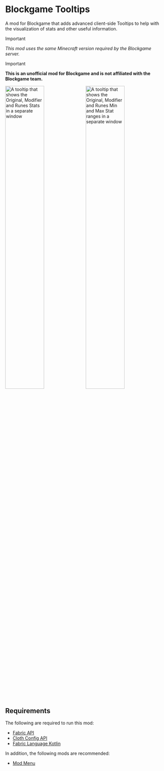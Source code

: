 # Blockgame Tooltips

A mod for Blockgame that adds advanced client-side Tooltips to help with the visualization of stats and other useful information.

> [!IMPORTANT]
> _This mod uses the same Minecraft version required by the Blockgame server._

> [!IMPORTANT]
> **This is an unofficial mod for Blockgame and is not affiliated with the Blockgame team.**

<div>
<img src="https://cdn.modrinth.com/data/cached_images/145942d1b04104e036433ec070c8ad47b20c7fd6.png" alt="A tooltip that shows the Original, Modifier and Runes Stats in a separate window" width="49.5%">

<img src="https://cdn.modrinth.com/data/cached_images/b84637d50c3989505805ddc6e05a99bde1fb82b5.png" alt="A tooltip that shows the Original, Modifier and Runes Min and Max Stat ranges in a separate window" width="49.5%" style="float: right">
</div>

## Requirements

The following are required to run this mod:
- [Fabric API](https://modrinth.com/mod/fabric-api)
- [Cloth Config API](https://modrinth.com/mod/cloth-config)
- [Fabric Language Kotlin](https://modrinth.com/mod/fabric-language-kotlin)

In addition, the following mods are recommended:
- [Mod Menu](https://modrinth.com/mod/modmenu)
